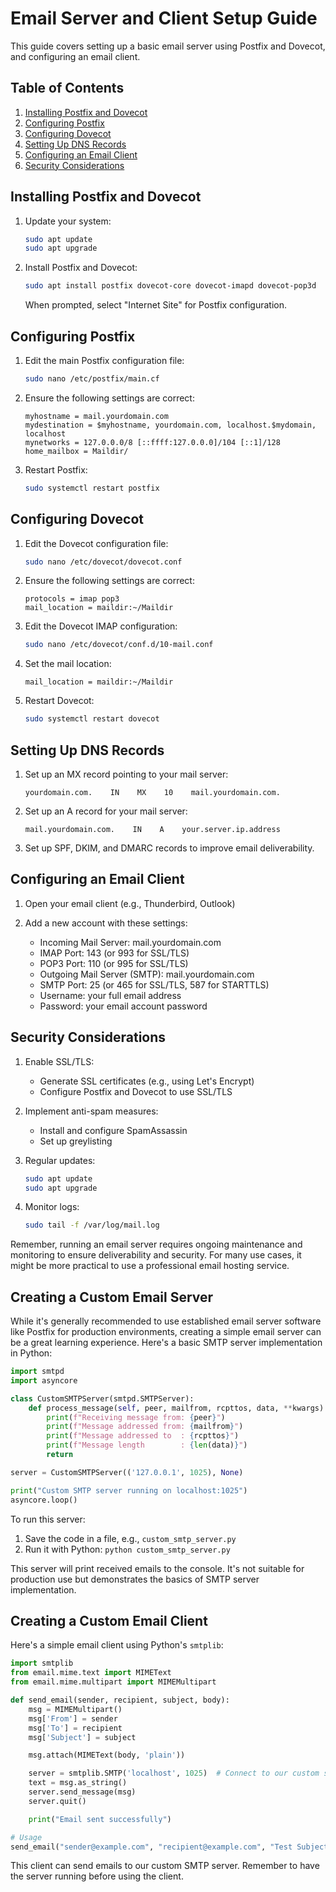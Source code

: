 # Email Server and Client Setup Guide

This guide covers setting up a basic email server using Postfix and Dovecot, and configuring an email client.

## Table of Contents

1. [Installing Postfix and Dovecot](#installing-postfix-and-dovecot)
2. [Configuring Postfix](#configuring-postfix)
3. [Configuring Dovecot](#configuring-dovecot)
4. [Setting Up DNS Records](#setting-up-dns-records)
5. [Configuring an Email Client](#configuring-an-email-client)
6. [Security Considerations](#security-considerations)

## Installing Postfix and Dovecot

1. Update your system:
   ```bash
   sudo apt update
   sudo apt upgrade
   ```

2. Install Postfix and Dovecot:
   ```bash
   sudo apt install postfix dovecot-core dovecot-imapd dovecot-pop3d
   ```

   When prompted, select "Internet Site" for Postfix configuration.

## Configuring Postfix

1. Edit the main Postfix configuration file:
   ```bash
   sudo nano /etc/postfix/main.cf
   ```

2. Ensure the following settings are correct:
   ```
   myhostname = mail.yourdomain.com
   mydestination = $myhostname, yourdomain.com, localhost.$mydomain, localhost
   mynetworks = 127.0.0.0/8 [::ffff:127.0.0.0]/104 [::1]/128
   home_mailbox = Maildir/
   ```

3. Restart Postfix:
   ```bash
   sudo systemctl restart postfix
   ```

## Configuring Dovecot

1. Edit the Dovecot configuration file:
   ```bash
   sudo nano /etc/dovecot/dovecot.conf
   ```

2. Ensure the following settings are correct:
   ```
   protocols = imap pop3
   mail_location = maildir:~/Maildir
   ```

3. Edit the Dovecot IMAP configuration:
   ```bash
   sudo nano /etc/dovecot/conf.d/10-mail.conf
   ```

4. Set the mail location:
   ```
   mail_location = maildir:~/Maildir
   ```

5. Restart Dovecot:
   ```bash
   sudo systemctl restart dovecot
   ```

## Setting Up DNS Records

1. Set up an MX record pointing to your mail server:
   ```
   yourdomain.com.    IN    MX    10    mail.yourdomain.com.
   ```

2. Set up an A record for your mail server:
   ```
   mail.yourdomain.com.    IN    A    your.server.ip.address
   ```

3. Set up SPF, DKIM, and DMARC records to improve email deliverability.

## Configuring an Email Client

1. Open your email client (e.g., Thunderbird, Outlook)

2. Add a new account with these settings:
   - Incoming Mail Server: mail.yourdomain.com
   - IMAP Port: 143 (or 993 for SSL/TLS)
   - POP3 Port: 110 (or 995 for SSL/TLS)
   - Outgoing Mail Server (SMTP): mail.yourdomain.com
   - SMTP Port: 25 (or 465 for SSL/TLS, 587 for STARTTLS)
   - Username: your full email address
   - Password: your email account password

## Security Considerations

1. Enable SSL/TLS:
   - Generate SSL certificates (e.g., using Let's Encrypt)
   - Configure Postfix and Dovecot to use SSL/TLS

2. Implement anti-spam measures:
   - Install and configure SpamAssassin
   - Set up greylisting

3. Regular updates:
   ```bash
   sudo apt update
   sudo apt upgrade
   ```

4. Monitor logs:
   ```bash
   sudo tail -f /var/log/mail.log
   ```

Remember, running an email server requires ongoing maintenance and monitoring to ensure deliverability and security. For many use cases, it might be more practical to use a professional email hosting service.


## Creating a Custom Email Server

While it's generally recommended to use established email server software like Postfix for production environments, creating a simple email server can be a great learning experience. Here's a basic SMTP server implementation in Python:

```python
import smtpd
import asyncore

class CustomSMTPServer(smtpd.SMTPServer):
    def process_message(self, peer, mailfrom, rcpttos, data, **kwargs):
        print(f"Receiving message from: {peer}")
        print(f"Message addressed from: {mailfrom}")
        print(f"Message addressed to  : {rcpttos}")
        print(f"Message length        : {len(data)}")
        return

server = CustomSMTPServer(('127.0.0.1', 1025), None)

print("Custom SMTP server running on localhost:1025")
asyncore.loop()
```

To run this server:

1. Save the code in a file, e.g., `custom_smtp_server.py`
2. Run it with Python: `python custom_smtp_server.py`

This server will print received emails to the console. It's not suitable for production use but demonstrates the basics of SMTP server implementation.

## Creating a Custom Email Client

Here's a simple email client using Python's `smtplib`:

```python
import smtplib
from email.mime.text import MIMEText
from email.mime.multipart import MIMEMultipart

def send_email(sender, recipient, subject, body):
    msg = MIMEMultipart()
    msg['From'] = sender
    msg['To'] = recipient
    msg['Subject'] = subject

    msg.attach(MIMEText(body, 'plain'))

    server = smtplib.SMTP('localhost', 1025)  # Connect to our custom server
    text = msg.as_string()
    server.send_message(msg)
    server.quit()

    print("Email sent successfully")

# Usage
send_email("sender@example.com", "recipient@example.com", "Test Subject", "This is a test email.")
```

This client can send emails to our custom SMTP server. Remember to have the server running before using the client.
